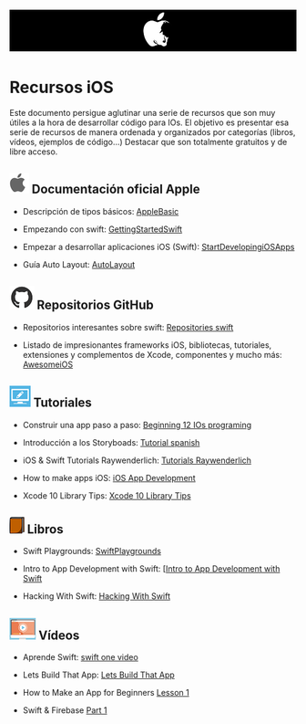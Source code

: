 # ![](https://github.com/FranHenriquez/otro/blob/master/apple-logo-secrets.jpg) 


# Recursos iOS


Este documento persigue aglutinar una serie de recursos que son muy útiles a la hora de desarrollar código para IOs. 
El objetivo es presentar esa serie de recursos de manera ordenada y organizados por categorías (libros, vídeos, ejemplos de código...)
Destacar que son totalmente gratuitos y de libre acceso. 


## ![](https://github.com/FranHenriquez/otro/blob/master/apple.png) Documentación oficial Apple

* Descripción de tipos básicos: [AppleBasic](https://developer.apple.com/documentation/swift)

* Empezando con swift: [GettingStartedSwift](https://swift.org/getting-started/#installing-swift)

* Empezar a desarrollar aplicaciones iOS (Swift): [StartDevelopingiOSApps](https://developer.apple.com/library/archive/referencelibrary/GettingStarted/DevelopiOSAppsSwift/index.html)

* Guía Auto Layout: [AutoLayout](https://developer.apple.com/library/archive/documentation/UserExperience/Conceptual/AutolayoutPG/index.html) 

## ![](https://github.com/FranHenriquez/otro/blob/master/github-mark.png) Repositorios GitHub

* Repositorios interesantes sobre swift: [Repositories swift](https://github.com/apple)

* Listado de impresionantes frameworks iOS, bibliotecas, tutoriales, extensiones y complementos de Xcode, componentes y mucho más: [AwesomeiOS](https://github.com/vsouza/awesome-ios)

## ![](https://github.com/FranHenriquez/otro/blob/master/images.png) Tutoriales


* Construir una app paso a paso: [Beginning 12 IOs programing](https://www.appcoda.com/learnswift)

* Introducción a los Storyboads: [Tutorial spanish](http://www.efectoapple.com/introduccion-los-storyboards-parte-1/)

* iOS & Swift Tutorials Raywenderlich: [Tutorials Raywenderlich](https://www.raywenderlich.com/ios)

* How to make apps iOS: [iOS App Development](https://appsandbiscuits.com/tagged/ios-app-development)

* Xcode 10 Library Tips: [Xcode 10 Library Tips](https://useyourloaf.com/blog/xcode-10-library-tips/)


## ![](https://github.com/FranHenriquez/otro/blob/master/libro.png) Libros

* Swift Playgrounds: [SwiftPlaygrounds](https://www.apple.com/swift/playgrounds/)

* Intro to App Development with Swift: [[Intro to App Development with Swift](https://itunes.apple.com/us/book/intro-to-app-development-with-swift/id1118575552?mt=11)

* Hacking With Swift: [Hacking With Swift](https://www.hackingwithswift.com/)

## ![](https://github.com/FranHenriquez/otro/blob/master/videos.png) Vídeos 

* Aprende Swift: [swift one video](https://www.youtube.com/watch?v=6Zf79Ns8_oY)

* Lets Build That App: [Lets Build That App](https://www.youtube.com/channel/UCuP2vJ6kRutQBfRmdcI92mA)

* How to Make an App for Beginners [Lesson 1](https://www.youtube.com/watch?v=YIZxSZJMU2Y)

*  Swift & Firebase [Part 1](https://www.youtube.com/watch?v=UPKCULKi0-A)
